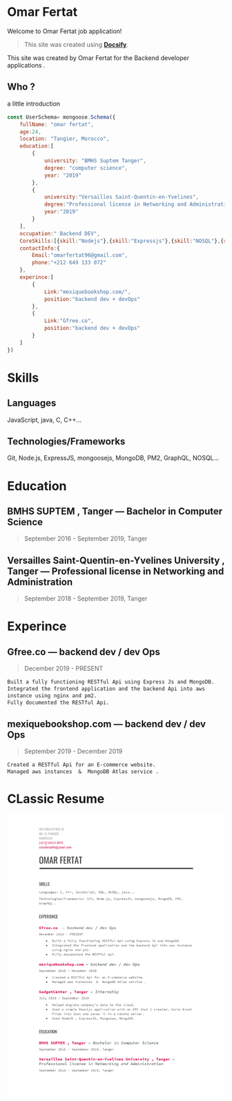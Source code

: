 
# Omar Fertat
 Welcome to Omar Fertat job application!
>This site was created using [**Docsify**](https://docsify.js.org).

This site was created by Omar Fertat for the Backend developer applications .



## Who ?

a little introduction

```js
const UserSchema= mongoose.Schema({
    fullName: "omar fertat",
    age:24,
    location: "Tangier, Morocco",
    education:[
        {
            university: "BMHS Suptem Tanger",
            degree: "computer science",
            year: "2019"
        },
        {
            university:"Versailles Saint-Quentin-en-Yvelines",
            degree:"Professional license in Networking and Administration",
            year:"2019"
        }
    ],
    occupation:" Backend DEV",    
    CoreSkills:[{skill:"Nodejs"},{skill:"Expressjs"},{skill:"NOSQL"},{skill:"RESTful API"},{skill:"AWS"},{skill:"docsify"}],
    contactInfo:{
        Email:"omarfertat96@gmail.com",
        phone:"+212 649 133 072"
    },
    experince:[
        {
            Link:"mexiquebookshop.com/",
            position:"backend dev + devOps"
        },
        {
            Link:"Gfree.co",
            position:"backend dev + devOps"
        }
    ]
})

```
# Skills
## Languages
JavaScript, java, C, C++...
## Technologies/Frameworks
 Git, Node.js, ExpressJS, mongoosejs, MongoDB, PM2, GraphQL, NOSQL...

# Education 

## BMHS SUPTEM , Tanger — Bachelor in Computer Science

>September 2016 - September 2019, Tanger

## Versailles Saint-Quentin-en-Yvelines University , Tanger — Professional license in Networking and Administration

>September 2018 - September 2019, Tanger


# Experince

## Gfree.co  — backend dev / dev Ops
> December 2019 - PRESENT
```text
Built a fully functioning RESTful Api using Express Js and MongoDB. 
Integrated the frontend application and the backend Api into aws instance using nginx and pm2. 
Fully documented the RESTful Api.
```
## mexiquebookshop.com — backend dev / dev Ops
> September 2019 - December 2019
```text
Created a RESTful Api for an E-commerce website.
Managed aws instances  &  MongoDB Atlas service .
```
# CLassic Resume
![resume](./images/0001.jpg)